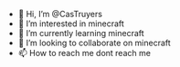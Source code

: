 - 👋 Hi, I’m @CasTruyers
- 👀 I’m interested in minecraft
- 🌱 I’m currently learning minecraft
- 💞️ I’m looking to collaborate on minecraft
- 📫 How to reach me dont reach me
